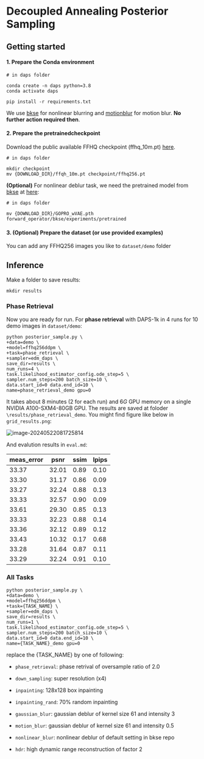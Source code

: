 # Decoupled Annealing Posterior Sampling

## Getting started

#### 1. Prepare the Conda environment

```
# in daps folder

conda create -n daps python=3.8
conda activate daps

pip install -r requirements.txt
```

We use [bkse](https://github.com/VinAIResearch/blur-kernel-space-exploring) for nonlinear blurring and [motionblur](https://github.com/LeviBorodenko/motionblur) for motion blur. **No further action required then**.



#### 2. Prepare the pretrainedcheckpoint

Download the public available FFHQ checkpoint (ffhq_10m.pt) [here](https://drive.google.com/drive/folders/1jElnRoFv7b31fG0v6pTSQkelbSX3xGZh).

```
# in daps folder

mkdir checkpoint
mv {DOWNLOAD_DIR}/ffqh_10m.pt checkpoint/ffhq256.pt
```



**(Optional)** For nonlinear deblur task, we need the pretrained model from [bkse](https://github.com/VinAIResearch/blur-kernel-space-exploring) at [here](https://drive.google.com/file/d/1vRoDpIsrTRYZKsOMPNbPcMtFDpCT6Foy/view?usp=drive_link):

```
# in daps folder

mv {DOWNLOAD_DIR}/GOPRO_wVAE.pth forward_operator/bkse/experiments/pretrained
```



#### 3.  (Optional) Prepare the dataset (or use provided examples)

You can add any FFHQ256 images you like to `dataset/demo` folder



## Inference

Make a folder to save results:

```
mkdir results
```



### Phase Retrieval

Now you are ready for run. For **phase retrieval** with DAPS-1k in 4 runs for $10$ demo images in `dataset/demo`:

```
python posterior_sample.py \
+data=demo \
+model=ffhq256ddpm \
+task=phase_retrieval \
+sampler=edm_daps \
save_dir=results \
num_runs=4 \
task.likelihood_estimator_config.ode_step=5 \
sampler.num_steps=200 batch_size=10 \
data.start_id=0 data.end_id=10 \
name=phase_retrieval_demo gpu=0
```

It takes about $8$ minutes ($2$ for each run) and $6G$ GPU memory on a single NVIDIA A100-SXM4-80GB GPU. The results are saved at foloder `\results/phase_retrieval_demo`. You might find figure like below in `grid_results.png`:

![image-20240522081725814](README.assets/demo.png)

And evalution results in `eval.md`:

| meas_error |  psnr | ssim | lpips |
|------------|-------|------|-------|
|   33.37    | 32.01 | 0.89 |  0.10 |
|   33.30    | 31.17 | 0.86 |  0.09 |
|   33.27    | 32.24 | 0.88 |  0.13 |
|   33.33    | 32.57 | 0.90 |  0.09 |
|   33.61    | 29.30 | 0.85 |  0.13 |
|   33.33    | 32.23 | 0.88 |  0.14 |
|   33.36    | 32.12 | 0.89 |  0.12 |
|   33.43    | 10.32 | 0.17 |  0.68 |
|   33.28    | 31.64 | 0.87 |  0.11 |
|   33.29    | 32.24 | 0.91 |  0.10 |



### All Tasks

```
python posterior_sample.py \
+data=demo \
+model=ffhq256ddpm \
+task={TASK_NAME} \
+sampler=edm_daps \
save_dir=results \
num_runs=1 \
task.likelihood_estimator_config.ode_step=5 \
sampler.num_steps=200 batch_size=10 \
data.start_id=0 data.end_id=10 \
name={TASK_NAME}_demo gpu=0
```

replace the {TASK_NAME} by one of following:

* `phase_retrieval`: phase retrival of oversample ratio of $2.0$

* `down_sampling`: super resolution (x$4$)
* `inpainting`:  128x128 box inpainting
* `inpainting_rand`: $70\%$ random inpainting 

* `gaussian_blur`: gaussian deblur of kernel size $61$ and intensity $3$
* `motion_blur`: gaussian deblur of kernel size $61$ and intensity $0.5$

* `nonlinear_blur`: nonlinear deblur of default setting in bkse repo
* `hdr`: high dynamic range reconstruction of factor $2$ 

